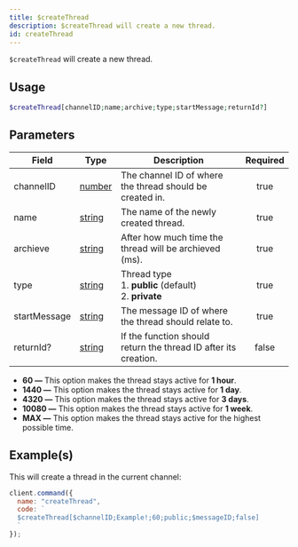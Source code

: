 ```yaml
---
title: $createThread
description: $createThread will create a new thread.
id: createThread
---
```


`$createThread` will create a new thread.

## Usage

```php
$createThread[channelID;name;archive;type;startMessage;returnId?]
```

## Parameters

| Field        | Type                                                                                              | Description                                                      | Required |
| ------------ | ------------------------------------------------------------------------------------------------- | ---------------------------------------------------------------- | :------: |
| channelID    | [number](https://developer.mozilla.org/en-US/docs/Web/JavaScript/Reference/Global_Objects/Number) | The channel ID of where the thread should be created in.         |   true   |
| name         | [string](https://developer.mozilla.org/en-US/docs/Web/JavaScript/Reference/Global_Objects/String) | The name of the newly created thread.                            |   true   |
| archieve     | [string](https://developer.mozilla.org/en-US/docs/Web/JavaScript/Reference/Global_Objects/String) | After how much time the thread will be archieved (ms).           |   true   |
| type         | [string](https://developer.mozilla.org/en-US/docs/Web/JavaScript/Reference/Global_Objects/String) | Thread type <br /> 1. **public** (default) <br /> 2. **private** |   true   |
| startMessage | [string](https://developer.mozilla.org/en-US/docs/Web/JavaScript/Reference/Global_Objects/String) | The message ID of where the thread should relate to.             |   true   |
| returnId?    | [string](https://developer.mozilla.org/en-US/docs/Web/JavaScript/Reference/Global_Objects/String) | If the function should return the thread ID after its creation.  |  false   |

- **60 —** This option makes the thread stays active for **1 hour**.
- **1440 —** This option makes the thread stays active for **1 day**.
- **4320 —** This option makes the thread stays active for **3 days**.
- **10080 —** This option makes the thread stays active for **1 week**.
- **MAX —** This option makes the thread stays active for the highest possible time.

## Example(s)

This will create a thread in the current channel:

```javascript
client.command({
  name: "createThread",
  code: `
  $createThread[$channelID;Example!;60;public;$messageID;false]
  `
});
```
